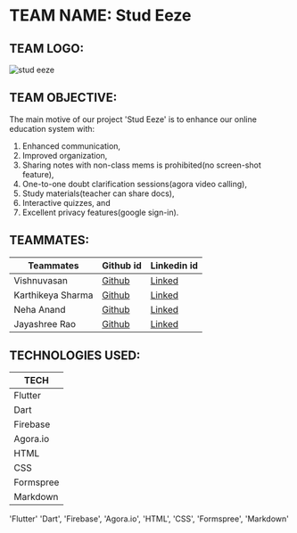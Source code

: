 # TEAM NAME: Stud Eeze

## TEAM LOGO:
![stud eeze](https://user-images.githubusercontent.com/64918181/99865607-02332e80-2bd1-11eb-97f6-de39e6dd7eb5.jpg)

## TEAM OBJECTIVE:
The main motive of our project 'Stud Eeze' is to enhance our online education system with: 
1. Enhanced communication,
2. Improved organization,
3. Sharing notes with non-class mems is prohibited(no screen-shot feature),
4. One-to-one doubt clarification sessions(agora video calling),
5. Study materials(teacher can share docs), 
6. Interactive quizzes, and
7. Excellent privacy features(google sign-in).

## TEAMMATES:
| Teammates | Github id | Linkedin id 
| --- | --- | ---
| Vishnuvasan | [Github](https://github.com/Cipher-unhsiV "Vishnu profile") | [Linked](https://www.linkedin.com/in/vishnuvasan-srinivasan-0b2012194/ "Vishnu")
| Karthikeya Sharma | [Github](https://github.com/savagecarol "Karthikeya profile") | [Linked](https://www.linkedin.com/in/savagecarol/ "Karthikey")
| Neha Anand | [Github](https://github.com/NehaAnand28 "Neha profile") | [Linked](https://www.linkedin.com/in/neha-anand-927157200/ "Neha")
| Jayashree Rao | [Github](https://github.com/Jayashreerao15 "Jayashree profile") | [Linked](https://www.linkedin.com/in/jayashree-rao-7a4a461b8/ "Jayashree")

## TECHNOLOGIES USED:
| TECH |
| --- |
| Flutter |
| Dart | 
| Firebase |
| Agora.io |
| HTML | 
| CSS | 
| Formspree | 
| Markdown |

 'Flutter' 'Dart', 'Firebase', 'Agora.io', 'HTML', 'CSS', 'Formspree', 'Markdown'
